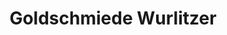 ---
title: "Goldschmiede Wurlitzer"
url: /schwarzenberg-erzgebirge/goldschmiede-wurlitzer/
shop: Schmuck
---